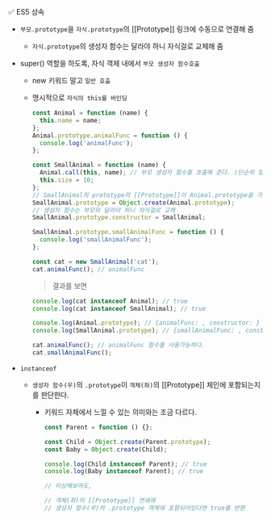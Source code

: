 ✅ ES5 상속

- `부모.prototype`을 `자식.prototype`의 [[Prototype]] 링크에 수동으로 연결해 줌
  - `자식.prototype`의 생성자 함수는 달라야 하니 자식걸로 교체해 줌
- super() 역할을 하도록, 자식 객체 내에서 `부모 생성자 함수호출`
  - new 키워드 말고 `일반 호출`
  - 명시적으로 `자식의 this를 바인딩`

    ```javascript
    const Animal = function (name) {
      this.name = name;
    };
    Animal.prototype.animalFunc = function () {
      console.log('animalFunc');
    };

    const SmallAnimal = function (name) {
      Animal.call(this, name); // 부모 생성자 함수를 호출해 준다. (단순히 함수 자체의 역할을 수행한다. 생성자 개념 X)
      this.size = 10;
    };
    // SmallAnimal의 prototype의 [[Prototype]]이 Animal.prototype을 가리키도록
    SmallAnimal.prototype = Object.create(Animal.prototype);
    // 생성자 함수는 부모와 달라야 하니 자식걸로 교체
    SmallAnimal.prototype.constructor = SmallAnimal;

    SmallAnimal.prototype.smallAnimalFunc = function () {
      console.log('smallAnimalFunc');
    };

    const cat = new SmallAnimal('cat');
    cat.animalFunc(); // animalFunc
    ```

    > 결과를 보면

    ```javascript
    console.log(cat instanceof Animal); // true
    console.log(cat instanceof SmallAnimal); // true

    console.log(Animal.prototype); // {animalFunc: , constructor: }
    console.log(SmallAnimal.prototype); // {smallAnimalFunc: , constructor: }

    cat.animalFunc(); // animalFunc 함수를 사용가능하다.
    cat.smallAnimalFunc();
    ```

- `instanceof`

  - `생성자 함수(우)`의 `.prototype`이 `객체(좌)`의 [[Prototype]] 체인에 포함되는지를 판단한다.

    - 키워드 자체에서 느낄 수 있는 의미와는 조금 다르다.

      ```js
      const Parent = function () {};

      const Child = Object.create(Parent.prototype);
      const Baby = Object.create(Child);

      console.log(Child instanceof Parent); // true
      console.log(Baby instanceof Parent); // true

      // 이상해보여도,

      // 객체(좌)의 [[Prototype]] 연쇄에
      // 생성자 함수(우)의 .prototype 객체에 포함되어있다면 true를 반환
      ```
